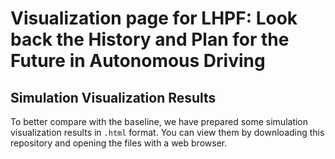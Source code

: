 # Visualization page for LHPF: Look back the History and Plan for the Future in Autonomous Driving
## Simulation Visualization Results

To better compare with the baseline, we have prepared some simulation visualization results in `.html` format. You can view them by downloading this repository and opening the files with a web browser.
